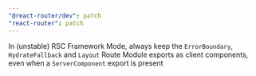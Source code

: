 ```yaml
---
"@react-router/dev": patch
"react-router": patch
---
```


In (unstable) RSC Framework Mode, always keep the `ErrorBoundary`, `HydrateFallback` and `Layout` Route Module exports as client components, even when a `ServerComponent` export is present
